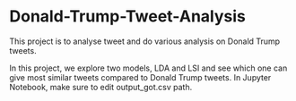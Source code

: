# Donald-Trump-Tweet-Analysis
This project is to analyse tweet and do various analysis on Donald Trump tweets.

In this project, we explore two models, LDA and LSI and see which one can give most similar tweets compared to Donald Trump tweets.
In Jupyter Notebook, make sure to edit output_got.csv path.

